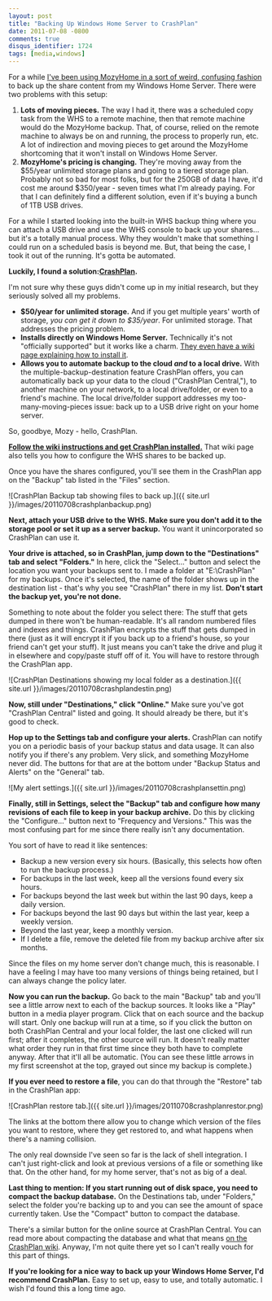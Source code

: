 ```yaml
---
layout: post
title: "Backing Up Windows Home Server to CrashPlan"
date: 2011-07-08 -0800
comments: true
disqus_identifier: 1724
tags: [media,windows]
---
```

For a while [I've been using MozyHome in a sort of weird, confusing
fashion](/archive/2009/08/17/backing-up-windows-home-server-to-mozyhome.aspx)
to back up the share content from my Windows Home Server. There were two
problems with this setup:

1.  **Lots of moving pieces.** The way I had it, there was a scheduled
    copy task from the WHS to a remote machine, then that remote machine
    would do the MozyHome backup. That, of course, relied on the remote
    machine to always be on and running, the process to properly run,
    etc. A lot of indirection and moving pieces to get around the
    MozyHome shortcoming that it won't install on Windows Home Server.
2.  **MozyHome's pricing is changing.** They're moving away from the
    $55/year unlimited storage plans and going to a tiered storage
    plan. Probably not so bad for most folks, but for the 250GB of data
    I have, it'd cost me around $350/year - seven times what I'm
    already paying. For that I can definitely find a different solution,
    even if it's buying a bunch of 1TB USB drives.

For a while I started looking into the built-in WHS backup thing where
you can attach a USB drive and use the WHS console to back up your
shares... but it's a totally manual process. Why they wouldn't make that
something I could run on a scheduled basis is beyond me. But, that being
the case, I took it out of the running. It's gotta be automated.

**Luckily, I found a
solution:**[**CrashPlan**](http://www.crashplan.com/)**.**

I'm not sure why these guys didn't come up in my initial research, but
they seriously solved all my problems.

-   **$50/year for unlimited storage.** And if you get multiple years'
    worth of storage, *you can get it down to $35/year*. For unlimited
    storage. That addresses the pricing problem.
-   **Installs directly on Windows Home Server.** Technically it's not
    "officially supported" but it works like a charm. [They even have a
    wiki page explaining how to install
    it](http://support.crashplan.com/doku.php/recipe/whs_installation).
-   **Allows you to automate backup to the cloud *and* to a local
    drive.** With the multiple-backup-destination feature CrashPlan
    offers, you can automatically back up your data to the cloud
    ("CrashPlan Central,"), to another machine on your network, to a
    local drive/folder, or even to a friend's machine. The local
    drive/folder support addresses my too-many-moving-pieces issue: back
    up to a USB drive right on your home server.

So, goodbye, Mozy - hello, CrashPlan.

[**Follow the wiki instructions and get CrashPlan
installed.**](http://support.crashplan.com/doku.php/recipe/whs_installation)
That wiki page also tells you how to configure the WHS shares to be
backed up.

Once you have the shares configured, you'll see them in the CrashPlan
app on the "Backup" tab listed in the "Files" section.

![CrashPlan Backup tab showing files to back
up.]({{ site.url }}/images/20110708crashplanbackup.png)

**Next, attach your USB drive to the WHS. Make sure you don't add it to
the storage pool or set it up as a server backup.** You want it
unincorporated so CrashPlan can use it.

**Your drive is attached, so in CrashPlan, jump down to the
"Destinations" tab and select "Folders."** In here, click the
"Select..." button and select the location you want your backups sent
to. I made a folder at "E:\\CrashPlan" for my backups. Once it's
selected, the name of the folder shows up in the destination list -
that's why you see "CrashPlan" there in my list. **Don't start the
backup yet, you're not done.**

Something to note about the folder you select there: The stuff that gets
dumped in there won't be human-readable. It's all random numbered files
and indexes and things. CrashPlan encrypts the stuff that gets dumped in
there (just as it will encrypt it if you back up to a friend's house, so
your friend can't get your stuff). It just means you can't take the
drive and plug it in elsewhere and copy/paste stuff off of it. You will
have to restore through the CrashPlan app.

![CrashPlan Destinations showing my local folder as a
destination.]({{ site.url }}/images/20110708crashplandestin.png)

**Now, still under "Destinations," click "Online."** Make sure you've
got "CrashPlan Central" listed and going. It should already be there,
but it's good to check.

**Hop up to the Settings tab and configure your alerts.** CrashPlan can
notify you on a periodic basis of your backup status and data usage. It
can also notify you if there's any problem. Very slick, and something
MozyHome never did. The buttons for that are at the bottom under "Backup
Status and Alerts" on the "General" tab.

![My alert
settings.]({{ site.url }}/images/20110708crashplansettin.png)

**Finally, still in Settings, select the "Backup" tab and configure how
many revisions of each file to keep in your backup archive.** Do this by
clicking the "Configure..." button next to "Frequency and Versions."
This was the most confusing part for me since there really isn't any
documentation.

You sort of have to read it like sentences:

-   Backup a new version every six hours. (Basically, this selects how
    often to run the backup process.)
-   For backups in the last week, keep all the versions found every six
    hours.
-   For backups beyond the last week but within the last 90 days, keep a
    daily version.
-   For backups beyond the last 90 days but within the last year, keep a
    weekly version.
-   Beyond the last year, keep a monthly version.
-   If I delete a file, remove the deleted file from my backup archive
    after six months.

Since the files on my home server don't change much, this is reasonable.
I have a feeling I may have too many versions of things being retained,
but I can always change the policy later.

**Now you can run the backup.** Go back to the main "Backup" tab and
you'll see a little arrow next to each of the backup sources. It looks
like a "Play" button in a media player program. Click that on each
source and the backup will start. Only one backup will run at a time, so
if you click the button on both CrashPlan Central and your local folder,
the last one clicked will run first; after it completes, the other
source will run. It doesn't really matter what order they run in that
first time since they both have to complete anyway. After that it'll all
be automatic. (You can see these little arrows in my first screenshot at
the top, grayed out since my backup is complete.)

**If you ever need to restore a file**, you can do that through the
"Restore" tab in the CrashPlan app:

![CrashPlan restore
tab.]({{ site.url }}/images/20110708crashplanrestor.png)

The links at the bottom there allow you to change which version of the
files you want to restore, where they get restored to, and what happens
when there's a naming collision.

The only real downside I've seen so far is the lack of shell
integration. I can't just right-click and look at previous versions of a
file or something like that. On the other hand, for my home server,
that's not as big of a deal.

**Last thing to mention: If you start running out of disk space, you
need to compact the backup database.** On the Destinations tab, under
"Folders," select the folder you're backing up to and you can see the
amount of space currently taken. Use the "Compact" button to compact the
database.

There's a similar button for the online source at CrashPlan Central. You
can read more about compacting the database and what that means [on the
CrashPlan
wiki](http://support.crashplan.com/doku.php/how_to/delete_files_or_archives_from_crashplan_central).
Anyway, I'm not quite there yet so I can't really vouch for this part of
things.

**If you're looking for a nice way to back up your Windows Home Server,
I'd recommend CrashPlan.** Easy to set up, easy to use, and totally
automatic. I wish I'd found this a long time ago.


